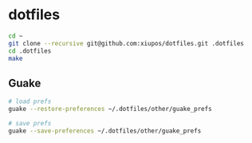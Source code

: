 # dotfiles

```bash
cd ~
git clone --recursive git@github.com:xiupos/dotfiles.git .dotfiles
cd .dotfiles
make
```

## Guake

```bash
# load prefs
guake --restore-preferences ~/.dotfiles/other/guake_prefs

# save prefs
guake --save-preferences ~/.dotfiles/other/guake_prefs
```
